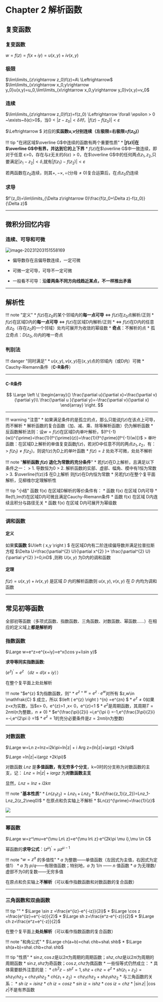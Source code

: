 # Chapter 2 解析函数

## 复变函数

### **复变函数**

$w=f(z)=f(x+iy)=u(x,y)+iv(x,y)$

### **极限**

$\lim\limits_{z\rightarrow z_0}f(z)=A\ \Leftrightarrow$ $\lim\limits_{x\rightarrow x_0,y\rightarrow y_0}u(x,y)=u_0,\lim\limits_{x\rightarrow x_0,y\rightarrow y_0}v(x,y)=v_0$

### **连续**

$\lim\limits_{z\rightarrow z_0}f(z)=f(z_0) \Leftrightarrow \forall \epsilon > 0 ~\exists~δ(ε)>0$，当$0<|z-z_0|<δ时，|f(z)-f(z_0)|<ε$

$\Leftrightarrow $ 对应的**实函数u,v分别连续（左极限=右极限=$f(z_0)$）**

!!! tip "在闭区域$\overline G$中连续的函数有两个重要性质"
    * **$|f(z)|$在$\overline G$中有界，并达到它的上下界**
    * $f(z)$在$\overline G$中一致连续，即对于任意 ε>0，存在与z无关的$δ(ε)>0$，在$\overline G$中的任何两点$z_1,z_2$,只要满足$|z_1-z_2|<δ$,就有$|f(z_1)-f(z_2)|<ε$

若两函数在$z_0$连续，则其$+,-\times,\div$(分母$\ne 0)$复合运算后，在点$z_0$仍连续

### **求导**

$f'(z_0)=\lim\limits_{\Delta z\rightarrow 0}\frac{f(z_0+\Delta z)-f(z_0)}{\Delta z}$

---

## 微积分回忆内容

### **连续、可导和可微**

![image-20231203151558169](https://2023zju-1322583061.cos.ap-shanghai.myqcloud.com/mdimage/image-20231203151558169.png)

* 偏导数存在且偏导数连续，一定可微

* 可微一定可导，可导不一定可微

* 一般看不可导：**沿着两条不同方向线趋近某点，不一样推出矛盾**

---

## 解析性

!!! note "定义"
    * $f(z)$在$z_0$的某个邻域内的**每一点可导** $\Leftrightarrow$ $f(z)$在$z_0$点解析/正则
    * $f(z)$在区域D内的**每一点可导** $\Leftrightarrow$ $f(z)$在区域D内解析/正则 
    * $\Leftrightarrow$ $f(z)$在D内的任意点$z_0$（存在$z_0$的一个邻域）处均可展开为收敛的幂级数
    * **奇点**：不解析的点
    * 孤立奇点：$D(z_0,\delta)$内的唯一奇点

### 判别法

!!! danger "同时满足"
	* $u(x,y),v(x,y)$在$(x,y)$点的邻域内（或D内）可微 
	* Cauchy-Riemann条件（**C-R条件**）

---
#### **C-R条件**

$$ \Large
\left \{
\begin{array}{}
\frac{\partial u}{\partial x}=\frac{\partial v}{\partial y}\\
\frac{\partial u }{\partial y}=-\frac{\partial v}{\partial x}
\end{array}
\right.
$$

---

!!! warning "注意"
    * 如果满足条件的是孤立的点，那么只能说$f(z)$在该点上可导，而不解析
	* 解析函数的复合函数（加、减、乘、除等解析函数）仍为解析函数
	* 反函数解析法则：设$w=f(z)$在区域D内单叶解析，$(f^{-1}(w))^{\prime}=\frac{1}{f^{\prime}(z)}=\frac{1}{f^{\prime}[f^{-1}(w)]}$
    > 单叶函数：在区域D上解析的单值复变函数$f(z)$，若对D中任意不同的两点$z_1,z_2$，有：
    > $f(z_1)\neq f(z_2)$，则说f(z)为D上的单叶函数 
    * $f(z)=\bar{z}$ 处处不可微，处处不解析

!!! note "**解析函数 $f(z)$ 退化为常数的充分条件**"
	* 若$f(z)$在D上解析，且满足以下条件之一：
	> 1. 导数恒为0
	> 2. 解析函数的实部、虚部、幅角、模中有1恒为常数
	> 3. $\overline{f(z)}$ 在D上解析
	则$f(z)$在D内恒为常数
	* 另若$f(z)$在整个复平面解析，见柳维尔定理解析性


!!! tip "小结"
	函数 f(x) 在区域D解析的等价条件有：
	* 函数 f(x) 在区域 D内可导
	* Re(f),Im(f)在区域D内可微且满足Cauchy-Riemann条件
	* 函数 f(x) 在区域 D内连续且积分与路径无关
	* 函数 f(x) 在区域 D内可展开为幂级数

---

### **调和函数**
#### 定义

如果**实函数** $U\left ( x,y \right ) $ 在区域$D$内有二阶连续偏导数并满足拉普拉斯方程 $\Delta U=\frac{\partial^{2}  U}{\partial x^{2}  }+ \frac{\partial^{2}  U}{\partial y^{2}  }=0,inD$ ,则称 $U\left (x,y \right )$ 为D内的调和函数

#### 定理

$f(z)=u(x,y)+iv(x,y)$ 是区域 $D$ 内的解析函数则 $u(x,y),v(x,y)$ 在 $D$ 内均为调和函数


---

## 常见初等函数

全部初等函数（多项式函数、指数函数、三角函数、对数函数、幂函数……）在相应的定义域上**都是解析的**

### **指数函数**
$\Large w=e^z=e^{x+iy}=e^x(\cos y+i\sin y)$

**求导等同实指数函数**: 

$\left ( e^{z} \right )^{\prime}=e^{z}$ （$dz = d(x+iy$））

在整个复平面上处处解析

!!! note "$e^{z} $为指数函数，则"
	* $e^{z+w}=e^{z}\cdot e^{w}$对所有 $z,w\in \mathfrak{C} $ 成立，所以 $\left (  e^{z} \right ) ^{n} =e^{zn} $ 
	* $e^{z}\ne  0$如果z=x为实数，当$x> 0，e^{z}>1 ,x< 0，e^{z}<1 $
	* $e^{z}$是周期函数，其周期$T = 2n\pi i$(n为整数，$n \ne  0$)
	* $e^{\frac{\pi}{2}i} =i,e^{\pi i} =-1,e^{\frac{3\pi}{2}i} =-i,e^{2\pi i} =1$
	* $e^{z}=1$的充分必要条件是$z = 2n\pi i$(n为整数)

---

### **对数函数**
$\Large w=Ln z=lnz+i2k\pi=ln|z| + i Arg z=(ln|z|+iargz) +2ki\pi$

$\Large =ln|z|+i(argz +2k\pi)$

对数函数 $Ln z$ 是**多值函数，有无穷多个分支**，k=0时的分支称为对数函数的主支，记：
$Lnz=ln|z|+iargz$ 为**对数函数主支**

显然，$Lnz=lnz+i2k\pi$

!!! note "**基本性质**"
	* $Ln(z_1z_2)=Lnz_1+Lnz_2$
	* $Ln(\frac{z_1}{z_2})=Lnz_1-Lnz_2(z_2\neq0)$
	* 在原点和负实轴上不解析
	* $Ln(z)^{\prime}=\frac{1}{z}$

![](https://wbx-1328220477.cos.ap-shanghai.myqcloud.com/2024/09/19/17267069024904.jpg)

---

### **幂函数**
$\Large w=z^\mu=e^{\mu Ln\ z}=e^{\mu ln\ z}·e^{2k\pi \mu i},\mu \in C$

幂函数的**求导公式**：$(z^\mu)^\prime=\mu z^{\mu-1}$

!!! note "$w=z^a$ 的多值性"	
	* $a$ 为整数——单值函数（左因式为主值，右因式为定值1）
	* $a$ 为 $p/q$——有限值函数；特别地，$a$ 为 $1/n$ —— $n$ 值函数
	* $a$ 为无理数/虚部不为0的复数——无穷多值

在原点和负实轴上**不解析**（可以看作指数函数和对数函数的复合函数）

---

### **三角函数和双曲函数**

!!! tip ""
	* $\Large \sin z =\frac{e^{iz}-e^{-iz}}{2i}$
	* $\Large \cos z =\frac{e^{iz}+e^{-iz}}{2}$
	* $\Large sh z=\frac{e^z-e^{-z}}{2}$
	* $\Large ch z=\frac{e^z+e^{-z}}{2}$


在整个复平面上**处处解析**（可以看作指数函数的复合函数）


!!! note "和角公式"
	* $\Large ch(a+b)=cha\ chb+sha\ shb$
	* $\Large sh(a+b)=sha\ chb+cha\ shb$

!!! tip "性质"
	* $\sin z,\cos z$是以$2\pi$为周期的周期函数；$sh z,ch z$是以$2\pi i$为周期的周期函数
	* $\sin z,sh z$为奇函数；$\cos z,ch z$为偶函数
	* 一些恒等式仍然成立：
		* 具体需要额外注意的是：
			* $ch^{2}z - sh^{z} = 1, sh z + ch z = e^{z}$
			* $sh(z_{1} +z_{2})=sh z_{1}ch z_{2}+ ch z_{1}sh z_{2}$
			* $ch(z_{1} +z_{2})=ch z_{1}ch z_{2}+ sh z_{1}sh z_{2}$
	* 与三角函数的关系：
		* $sh\ iz=isinz$
		* $ch\ iz=cosz$
		* $sin\ iz=ishz$
		* $cos\ iz=chz$
	* $|\sin z|\ |\cos z|$不是有界函数

---